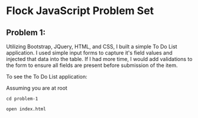 # Flock JavaScript Problem Set

## Problem 1:
Utilizing Bootstrap, JQuery, HTML, and CSS, I built a simple To Do List application. I used simple input forms to capture it's field values and injected that data into the table. If I had more time, I would add validations to the form to ensure all fields are present before submission of the item.

To see the To Do List application:

Assuming you are at root
```
cd problem-1
```
```
open index.html
```
